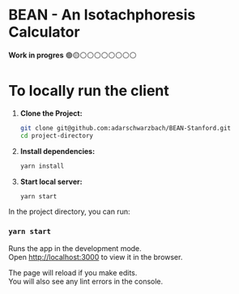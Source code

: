 # BEAN - An Isotachphoresis Calculator

**Work in progres**
🟢🟡⚪️⚪️⚪️⚪️⚪️⚪️⚪️⚪️




# To locally run the client
1. **Clone the Project:**

   ```sh
   git clone git@github.com:adarschwarzbach/BEAN-Stanford.git
   cd project-directory

2. **Install dependencies:**
    ```sh
    yarn install

3. **Start local server:**
    ```sh
    yarn start


In the project directory, you can run:

### `yarn start`

Runs the app in the development mode.\
Open [http://localhost:3000](http://localhost:3000) to view it in the browser.

The page will reload if you make edits.\
You will also see any lint errors in the console.
